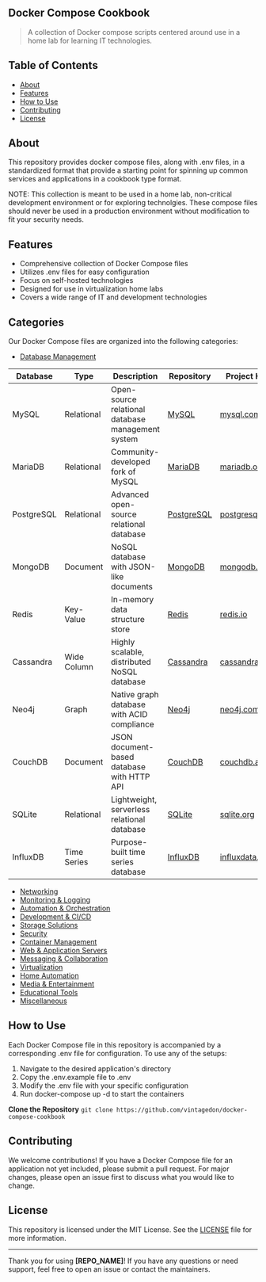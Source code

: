 ## Docker Compose Cookbook

> A collection of Docker compose scripts centered around use in a home lab for learning IT technologies.

## Table of Contents

- [About](#about)
- [Features](#features)
- [How to Use](#how-to-use)
- [Contributing](#contributing)
- [License](#license)

## About 

This repository provides docker compose files, along with .env files, in a standardized format that provide a starting point for spinning up common services and applications in a cookbook type format.

NOTE: This collection is meant to be used in a home lab, non-critical development environment or for exploring technolgies. These compose files should never be used in a production environment without modification to fit your security needs.

## Features

- Comprehensive collection of Docker Compose files
- Utilizes .env files for easy configuration
- Focus on self-hosted technologies
- Designed for use in virtualization home labs
- Covers a wide range of IT and development technologies

## Categories

Our Docker Compose files are organized into the following categories:

- [Database Management](./database-management)

| Database | Type | Description | Repository | Project Homepage |
|----------|------|-------------|------------|------------------|
| MySQL | Relational | Open-source relational database management system | [MySQL](./mysql) | [mysql.com](https://www.mysql.com/) |
| MariaDB | Relational | Community-developed fork of MySQL | [MariaDB](./mariadb) | [mariadb.org](https://mariadb.org/) |
| PostgreSQL | Relational | Advanced open-source relational database | [PostgreSQL](./postgresql) | [postgresql.org](https://www.postgresql.org/) |
| MongoDB | Document | NoSQL database with JSON-like documents | [MongoDB](./mongodb) | [mongodb.com](https://www.mongodb.com/) |
| Redis | Key-Value | In-memory data structure store | [Redis](./redis) | [redis.io](https://redis.io/) |
| Cassandra | Wide Column | Highly scalable, distributed NoSQL database | [Cassandra](./cassandra) | [cassandra.apache.org](https://cassandra.apache.org/) |
| Neo4j | Graph | Native graph database with ACID compliance | [Neo4j](./neo4j) | [neo4j.com](https://neo4j.com/) |
| CouchDB | Document | JSON document-based database with HTTP API | [CouchDB](./couchdb) | [couchdb.apache.org](https://couchdb.apache.org/) |
| SQLite | Relational | Lightweight, serverless relational database | [SQLite](./sqlite) | [sqlite.org](https://www.sqlite.org/) |
| InfluxDB | Time Series | Purpose-built time series database | [InfluxDB](./influxdb) | [influxdata.com](https://www.influxdata.com/) |

- [Networking](./networking)
- [Monitoring & Logging](./monitoring-logging)
- [Automation & Orchestration](./automation-orchestration)
- [Development & CI/CD](./development-ci-cd)
- [Storage Solutions](./storage-solutions)
- [Security](./security)
- [Container Management](./container-management)
- [Web & Application Servers](./web-application-servers)
- [Messaging & Collaboration](./messaging-collaboration)
- [Virtualization](./virtualization)
- [Home Automation](./home-automation)
- [Media & Entertainment](./media-entertainment)
- [Educational Tools](./educational-tools)
- [Miscellaneous](./miscellaneous)

## How to Use

Each Docker Compose file in this repository is accompanied by a corresponding .env file for configuration. To use any of the setups:

1. Navigate to the desired application's directory
1. Copy the .env.example file to .env
1. Modify the .env file with your specific configuration
1. Run docker-compose up -d to start the containers

**Clone the Repository**
    ```
    git clone https://github.com/vintagedon/docker-compose-cookbook
    ```
## Contributing

We welcome contributions! If you have a Docker Compose file for an application not yet included, please submit a pull request. For major changes, please open an issue first to discuss what you would like to change.

## License

This repository is licensed under the MIT License. See the [LICENSE](LICENSE) file for more information.

---

Thank you for using **[REPO_NAME]**! If you have any questions or need support, feel free to open an issue or contact the maintainers.
